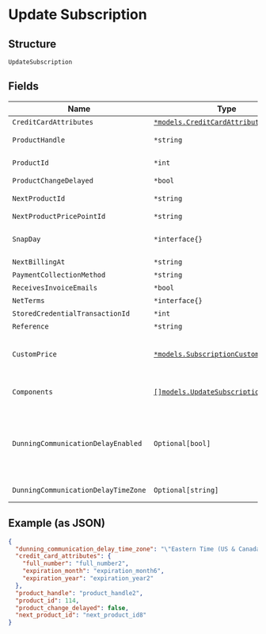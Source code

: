 
# Update Subscription

## Structure

`UpdateSubscription`

## Fields

| Name | Type | Tags | Description |
|  --- | --- | --- | --- |
| `CreditCardAttributes` | [`*models.CreditCardAttributes`](../../doc/models/credit-card-attributes.md) | Optional | - |
| `ProductHandle` | `*string` | Optional | Set to the handle of a different product to change the subscription's product |
| `ProductId` | `*int` | Optional | Set to the id of a different product to change the subscription's product |
| `ProductChangeDelayed` | `*bool` | Optional | - |
| `NextProductId` | `*string` | Optional | Set to an empty string to cancel a delayed product change. |
| `NextProductPricePointId` | `*string` | Optional | - |
| `SnapDay` | `*interface{}` | Optional | Use for subscriptions with product eligible for calendar billing only. Value can be 1-28 or 'end'. |
| `NextBillingAt` | `*string` | Optional | - |
| `PaymentCollectionMethod` | `*string` | Optional | - |
| `ReceivesInvoiceEmails` | `*bool` | Optional | - |
| `NetTerms` | `*interface{}` | Optional | - |
| `StoredCredentialTransactionId` | `*int` | Optional | - |
| `Reference` | `*string` | Optional | - |
| `CustomPrice` | [`*models.SubscriptionCustomPrice`](../../doc/models/subscription-custom-price.md) | Optional | (Optional) Used in place of `product_price_point_id` to define a custom price point unique to the subscription |
| `Components` | [`[]models.UpdateSubscriptionComponent`](../../doc/models/update-subscription-component.md) | Optional | (Optional) An array of component ids and custom prices to be added to the subscription. |
| `DunningCommunicationDelayEnabled` | `Optional[bool]` | Optional | Enable Communication Delay feature, making sure no communication (email or SMS) is sent to the Customer between 9PM and 8AM in time zone set by the `dunning_communication_delay_time_zone` attribute. |
| `DunningCommunicationDelayTimeZone` | `Optional[string]` | Optional | Time zone for the Dunning Communication Delay feature. |

## Example (as JSON)

```json
{
  "dunning_communication_delay_time_zone": "\"Eastern Time (US & Canada)\"",
  "credit_card_attributes": {
    "full_number": "full_number2",
    "expiration_month": "expiration_month6",
    "expiration_year": "expiration_year2"
  },
  "product_handle": "product_handle2",
  "product_id": 114,
  "product_change_delayed": false,
  "next_product_id": "next_product_id8"
}
```

